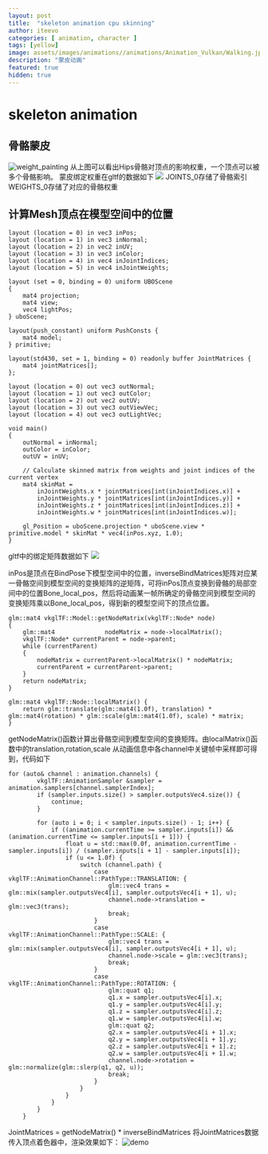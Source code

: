 ```yaml
---
layout: post
title:  "skeleton animation cpu skinning"
author: iteevo
categories: [ animation, character ]
tags: [yellow]
image: assets/images/animations//animations/Animation_Vulkan/Walking.jpg
description: "蒙皮动画"
featured: true
hidden: true
---
```



# skeleton animation
## 骨骼蒙皮
![weight_painting](images\2023-07-30-21-58-10.png)
从上图可以看出Hips骨骼对顶点的影响权重，一个顶点可以被多个骨骼影响。
蒙皮绑定权重在gltf的数据如下
![](images\2023-07-30-22-11-45.png)
JOINTS_0存储了骨骼索引
WEIGHTS_0存储了对应的骨骼权重

## 计算Mesh顶点在模型空间中的位置
```
layout (location = 0) in vec3 inPos;
layout (location = 1) in vec3 inNormal;
layout (location = 2) in vec2 inUV;
layout (location = 3) in vec3 inColor;
layout (location = 4) in vec4 inJointIndices;
layout (location = 5) in vec4 inJointWeights;

layout (set = 0, binding = 0) uniform UBOScene
{
	mat4 projection;
	mat4 view;
	vec4 lightPos;
} uboScene;

layout(push_constant) uniform PushConsts {
	mat4 model;
} primitive;

layout(std430, set = 1, binding = 0) readonly buffer JointMatrices {
	mat4 jointMatrices[];
};

layout (location = 0) out vec3 outNormal;
layout (location = 1) out vec3 outColor;
layout (location = 2) out vec2 outUV;
layout (location = 3) out vec3 outViewVec;
layout (location = 4) out vec3 outLightVec;

void main() 
{
	outNormal = inNormal;
	outColor = inColor;
	outUV = inUV;

	// Calculate skinned matrix from weights and joint indices of the current vertex
	mat4 skinMat = 
		inJointWeights.x * jointMatrices[int(inJointIndices.x)] +
		inJointWeights.y * jointMatrices[int(inJointIndices.y)] +
		inJointWeights.z * jointMatrices[int(inJointIndices.z)] +
		inJointWeights.w * jointMatrices[int(inJointIndices.w)];

	gl_Position = uboScene.projection * uboScene.view * primitive.model * skinMat * vec4(inPos.xyz, 1.0);
}
```
gltf中的绑定矩阵数据如下
![](images\2023-07-30-22-30-38.png)

inPos是顶点在BindPose下模型空间中的位置，inverseBindMatrices矩阵对应某一骨骼空间到模型空间的变换矩阵的逆矩阵，可将inPos顶点变换到骨骼的局部空间中的位置Bone_local_pos，然后将动画某一帧所确定的骨骼空间到模型空间的变换矩阵乘以Bone_local_pos，得到新的模型空间下的顶点位置。
```
glm::mat4 vkglTF::Model::getNodeMatrix(vkglTF::Node* node)
{
	glm::mat4              nodeMatrix = node->localMatrix();
	vkglTF::Node* currentParent = node->parent;
	while (currentParent)
	{
		nodeMatrix = currentParent->localMatrix() * nodeMatrix;
		currentParent = currentParent->parent;
	}
	return nodeMatrix;
}

glm::mat4 vkglTF::Node::localMatrix() {
	return glm::translate(glm::mat4(1.0f), translation) * glm::mat4(rotation) * glm::scale(glm::mat4(1.0f), scale) * matrix;
}
```
getNodeMatrix()函数计算出骨骼空间到模型空间的变换矩阵。由localMatrix()函数中的translation,rotation,scale
从动画信息中各channel中关键帧中采样即可得到，代码如下
```
for (auto& channel : animation.channels) {
		vkglTF::AnimationSampler &sampler = animation.samplers[channel.samplerIndex];
		if (sampler.inputs.size() > sampler.outputsVec4.size()) {
			continue;
		}

		for (auto i = 0; i < sampler.inputs.size() - 1; i++) {
			if ((animation.currentTime >= sampler.inputs[i]) && (animation.currentTime <= sampler.inputs[i + 1])) {
				float u = std::max(0.0f, animation.currentTime - sampler.inputs[i]) / (sampler.inputs[i + 1] - sampler.inputs[i]);
				if (u <= 1.0f) {
					switch (channel.path) {
                        case vkglTF::AnimationChannel::PathType::TRANSLATION: {
                            glm::vec4 trans = glm::mix(sampler.outputsVec4[i], sampler.outputsVec4[i + 1], u);
                            channel.node->translation = glm::vec3(trans);
                            break;
                        }
                        case vkglTF::AnimationChannel::PathType::SCALE: {
                            glm::vec4 trans = glm::mix(sampler.outputsVec4[i], sampler.outputsVec4[i + 1], u);
                            channel.node->scale = glm::vec3(trans);
                            break;
                        }
                        case vkglTF::AnimationChannel::PathType::ROTATION: {
                            glm::quat q1;
                            q1.x = sampler.outputsVec4[i].x;
                            q1.y = sampler.outputsVec4[i].y;
                            q1.z = sampler.outputsVec4[i].z;
                            q1.w = sampler.outputsVec4[i].w;
                            glm::quat q2;
                            q2.x = sampler.outputsVec4[i + 1].x;
                            q2.y = sampler.outputsVec4[i + 1].y;
                            q2.z = sampler.outputsVec4[i + 1].z;
                            q2.w = sampler.outputsVec4[i + 1].w;
                            channel.node->rotation = glm::normalize(glm::slerp(q1, q2, u));
                            break;
                        }
					}
				}
			}
		}
	}
```
JointMatrices = getNodeMatrix() * inverseBindMatrices
将JointMatrices数据传入顶点着色器中，渲染效果如下：
![demo](images/skinning.gif)



